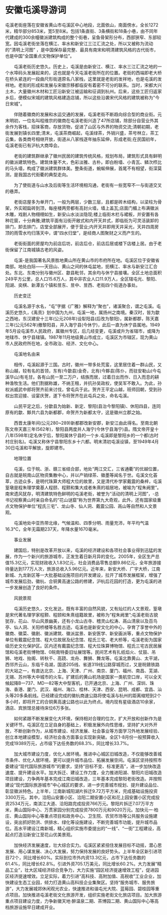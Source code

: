 # 安徽屯溪导游词
屯溪老街座落在安徽省黄山市屯溪区中心地段，北面依山，南面傍水，全长1272米，精华部分853米，宽5至8米。包括1条直街、3条横街和18条小巷，由不同年代建成的300余幢徽派建筑构成的整个街巷，呈鱼骨架形分布，西部狭窄、东部较宽。因屯溪老街坐落在横江、率水和新安江三江汇流之处，所以又被称为流动的“清明上河图” ，是中国保存最完整、最具有南宋和明清建筑风格的古代街市，也是中国“全国重点文物保护单位”。　　

　　屯溪老街历史悠久。历史上，屯溪是由新安江、横江、率水三江汇流之地的一个水埠码头发展起来的，这也就是今天屯溪老街所在的位置。老街的西端即老大桥在桥头紧连的一段曲尺形街道原名八家栈，这里就是老街的发祥地，也是屯溪的发祥地。老街的形成和发展与宋徽宗移都临安有着密不可分的联系。当时，宋都大兴土木，大量徽州木材和工匠沿新安江被运输和征调到杭州。后来，这些工匠归返家乡后，便模似宋城的建筑风格建造店铺，所以这些沿袭宋代风格的建筑被称为"今日宋城"。

　　伴随着徽商的发展和水运交通的发展，屯溪老街不断趋向综合型的商业街。元末明初，一位名叫程维宗的徽商在屯溪老街兴造了47所店铺，除部分自营业外其余作为客栈，招徕客商，存放货物，促进了山区与外界的物资交流;清朝初期，老街发展到镇长四里;清末，屯溪茶商崛起，屯溪绿茶，外销兴盛，茶号林立，茶工云集，各类商号相继开放，街道从八家栈逐年抽东延伸，形成老街;在民国初年，屯溪老街已有沪杭大商埠会。

　　老街的建筑群继承了徽州民居的建筑传统风格，规划布局，建筑形式具有鲜明的徽派建筑特色。建筑体量不大，色彩淡雅、古朴。即白粉墙、小青瓦、鳞次栉比的马头墙，构成了徽派建筑群体美。整条街道，蜿蜒伸展，首尾不有相望，街深莫测，是我国古代街衢的典型走向。

　　为了使街道与山水及后街等生活环境相沟通，老街有一些宽窄不一与街道交叉的巷弄。

　　老街店屋多为单开门，一般为两层，少数三层，且都是砖木结构，以梁柱为骨架，外实砌扁砖到顶，每座楼两旁都有高封火墙，墙上盖瓦;店面门楣上布满徽派木雕，戏剧人物栩栩如生，新安山水淡淡隐现;楼上临街木栏与裙板，并安置有各种花窗，十分典雅;建筑平面有沿街开敝式和内开天井式，即临街为可灵活装卸的排门，卸去排门，店堂全部展开，便于营业;内开天井即用天井采光，天井四周房顶的雨雪水均归落天中，谓“四水归堂”，是经商人图聚财之义而产生的。

　　老街街面的房屋均为前店后坊，前店后仓，前店后居或楼下店楼上居。由于老街保留了江南城镇古老的风姿。　　

　　屯溪-是我国著名风景胜地黄山所在黄山市的市府所在地。屯溪区位于安徽省南部。地处白际——天目山、黄山之间的休屯盆地，扼横江、率水与新安江汇合处。东北、东南分别与徽州区、歙县毗邻，其余均与休宁县接壤。全区土地总面积249平方公里，总人口15.6万人，其中非农业人口11.9万人，全区辖屯光、黎阳、阳湖、奕棋、新潭五个镇和昱东、昱中、昱西、老街四个街道办事处。

　　历史变迁

　　屯溪名源于水名，“屯”字据《广雅》解释为“聚也”，诸溪聚合，谓之屯溪。屯溪历史悠久，《禹贡》划中国为九州，屯溪一地，属扬州之南境。秦汉时，皆为歙之西地，东汉建安十三年(公元208年)设犁阳县(后改为黎阳)，属新都郡，陈天嘉三年(公元562年)撤黎阳县，并入海宁县(今休宁)，此后一直为休宁县属地。1949年5月设屯溪市人民政府，属徽州专区，后几经变更，屯溪或升为省辖市，或降为地辖市、休宁县辖镇。1987年11月地级黄山市成立，屯溪区为市辖区，现为黄山市人民政府所在地，全市政治、经济、文化中心。

　　屯溪地名由来

　　相传，屯溪起源于三国。古时，徽州一带多处荒蛮，这里居住着一群山民，又称山越，较有名的首领，东有(今歙县)金奇，北有(今黟县)陈仆，而驻安勒山(今屯溪华山)有毛甘。各有山民一至二万户，结族而居，过着日出而作、日入而息的耕种渔牧生活。他们割据称雄，不纳王租，并抗孙吴政权，使吴军不敢入。为此，孙权派威武中郎将贺齐前来讨伐，曾屯兵于此。贺齐王平定山越，班师回朝，受到孙权出宫迎接、设宴庆贺，遂下令将贺齐在此屯兵之处，命名屯溪。

　　山民平定之后，分歙县为始新、新定、黎阳(县治今黎阳镇)、休阳四县，连同原有的歙、黟共六县为新都郡，命贺齐为新都太守，这是徽州立郡之始。

　　西晋太康年间(公元280~289)新都郡改新安郡，新安江由此得名。至南北朝陈文帝天嘉三年(562年)，黎阳县两度并人海宁(今休宁县海宁)县。隋文帝开皇十八年(598年)定名休宁后，黎阳属休宁县的一个乡.屯溪即是黎阳乡的一个都(古时村庄别名)。屯溪又称休宁县黎阳东乡十六都。明末清初屯溪设镇，至1949年4月30日屯溪和平解放，旋即建市。

　　地理位置

　　屯溪，位于皖、浙、赣三省结合部，地处“两江交汇，三省通衢”的优越位置，自古就是皖南山区物资集散中心，并以产销绿茶、徽墨等闻名于世。屯溪文化荟萃，古迹众多，是明代珠算大师程大位的故里，又是清代朴学家戴震的桑梓，屯溪篁墩是程朱理学奠基人程颐、程颢和集大成者朱熹的祖居地，被喻为“程朱阙里”。南宋遗风犹存，明清建筑特色鲜明的屯溪老街，被誉为“活动的清明上河图”，-总书记视察黄山时亲自命名的“花山谜窟”称为世界第九大奇观，此外，还有国家级重点文物保护单位“程氏三宅”、龙山寺、仙人洞、戴震公园、鬲山等自然和人文景观。

　　屯溪地处中亚热带北缘，气候温和、四季分明、雨量充沛，年平均气温16.3℃，全年无霜期237天，年降水量1670毫米。

　　事业发展

　　建国后，特别是改革开放以来，屯溪的经济建设和各项社会事业得到迅猛的发展，作为一个新兴的旅游城市，正发生着日新月异的变化。2005年，全区生产总值15.3亿元，实现财政收入1.83亿元，社会消费品零售总额9.86亿元，全年旅游接待量达到177万人次，旅游总收入5.96亿元。近年来，新安大桥、广宇大桥，江南新城、九龙新区等一大批基础设施项目的开发建设，拉开了城市发展框架，增强了城市发展后劲，徽杭、合铜黄高速公路的修建，沪杭后花园的打造，更为屯溪的进一步发展创造了良好的条件。

　　风貌景观

　　屯溪历史悠久，文化发达，既有丰富的自然风貌，又有灿烂的人文景观，篁墩是宋代著名理学家程颢、程颐和朱熹组籍故里，被称为“程朱阙里”;屯溪老街古貌犹存，花山、华山风景幽美，还有小龙山古寺、稽灵山松涛、鬲山清泉以及百鸟亭、仙人洞、关阳桥楼等名胜古迹。屯溪也是新安文化的中心，孕育了享誉中外的徽商、徽菜、徽剧、徽派建筑、徽派盆景、新安医学、新安画派等，重点文物保护单位有戴震纪念馆、程大位故居及纪念馆、程氏三宅、老大桥等，屯溪老街为国家级历史文化保护区。区内还有戴震纪念馆、程大位珠算博物馆、程氏三宅古民居展馆和屯溪老街博物馆、0皖南特委旧址展馆等。民间艺术有扎纸焰火、仗鼓、吊狮、地戏、抬阁、转秋千、高跷、龙舟、舞狮、舞龙等。屯溪北靠黄山、太平湖，西邻齐云山，东临千岛湖，国道205线、省道319线公路穿城而过，又是皖赣铁路的大站之一，有直达北京、上海、天津、广州、南京、厦门、福州、南昌、芜湖、无锡、苏州等大中城市的火车。扩建后的黄山机场是国家一类航空口岸，可以全天候起降B一737、MD一82等大中型客机，已开通北京、上海、广州、深圳、珠海、香港、厦门、武汉、福州、海口、桂林、天津、西安、昆明、成都、宜昌、汕头等20多条航线。已经建设完成的徽杭商速公路将使屯溪与杭州的距离缩短到2个多小时，即将开工的合铜黄高速公路也以此为终点。境内现有星级酒店10余家，酒店、宾旅馆总接待床位6万多张。

　　如何紧跟不断发展变化大环境，保持相对合理的位次，扩大开放和创新作为是关键环节。屯溪区在立足自身的基础上，积极发展外向性思维，坚持扩大对外开放，不断创新作为，从城市建设、经济发展、社会事业等方面学习外地发展经验、创立本地建设模型，经济社会各方面事业实现新突破。全区1-8月份一般预算收入完成19389万元，占市级下达任务数的68.3%，同比增长33.7%。

　　加大城市建设力度，优化人居环境。推进中心城区旧城改造，不仅能够改善城市条件、优化人居环境，更可以提升城市品位、拓展发展空间。屯溪区坚持按照市委建设“现代国际旅游城市”的要求，坚持“目标不变、标准更高”，进一步加快改造速度、提升建设水平。加大拆迁、建设工作力度，全力推进阳湖、黎阳片旧城改造项目建设，力争两年基本完成江南旧城改造，三年基本完成黎阳老街改造。并按照建设“现代国际旅游城市”中心城区的要求，进一步完善城市规划、提升建设品位、彰显徽派特色。上半年，江南新城阳湖片拆迁9.72万平方米，完成基础设施投资3300万元。其中，洽阳山安置小区、洽阳二期安置小区和花上园安置小区完成投资2534万元，南滨江大道、洽阳路完成投资766万元。黎阳片拆迁7.07万平方米，黄山国际中心、万贯家园分别完成投资7800万元和9020万元。加快元一·柏庄、黄山国际中心等重点项目和政务中心、卫生院、农贸市场等公共服务设施建设，突出抓好防洪、供排水、绿化等设施建设，不断完善城市功能，提升城市品位。高水平建设江南新城，精心组织实施市委提出的“一线”、“一街”工程建设，高起点打造沿新安江至花山优美景观。

　　加快经济发展速度，壮大综合实力。屯溪区紧紧扭住发展目标不动摇，潜心思发展、用心谋发展、决心大发展，努力保持发展的良好势头。上半年全区新引进项目72个，同比增长60%。实际到位市外内资13.3亿元，占市下达任务数的61.4%，同比增长62.8%。引进外资705.1万美元，同比增长60.2%。大力发展“精品工业”，壮大区域经济综合竞争力，大力实施“园区经济提速增效工程”，促进园区经济提速增效。立足实际，着力引进“高科技、高附加值、高税收”工业企业，加快建设生态工业园，倾力打造黄山高科技企业集聚区。坚持“服务城市、服务旅游”，大力发展城郊休闲观光农业，快速推进和谐屯光大院、蓝莓园、碧桂园等重点项目。加快推进屯溪老街文化旅游开发，组织实施老街文化旅店项目。加大旅游重点项目建设力度，力争新徽天地·醉温泉二期、茶博园二期、黄山国际中心等高档旅游设施早日建成开业。